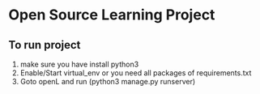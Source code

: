 # Open Source Learning Project

## To run project
1. make sure you have install python3
2. Enable/Start virtual_env or you need all packages of requirements.txt
3. Goto openL and run (python3 manage.py runserver)
